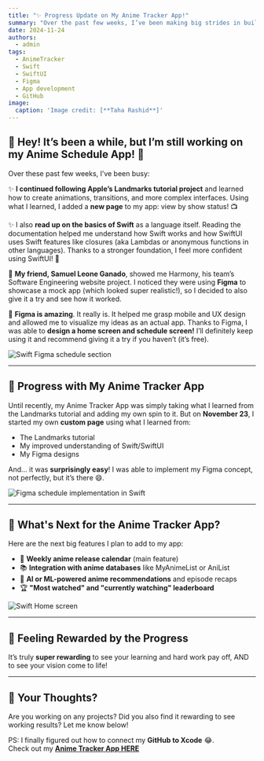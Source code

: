 ```yaml
---
title: "✨ Progress Update on My Anime Tracker App!"
summary: "Over the past few weeks, I’ve been making big strides in building my Anime Schedule App, from learning Swift to designing with Figma!"
date: 2024-11-24
authors:
  - admin
tags:
  - AnimeTracker
  - Swift
  - SwiftUI
  - Figma
  - App development
  - GitHub
image:
  caption: 'Image credit: [**Taha Rashid**]'
---
```

## 👋 Hey! It’s been a while, but I’m still working on my Anime Schedule App! 🎉  

Over these past few weeks, I’ve been busy:  

✨ **I continued following Apple’s Landmarks tutorial project** and learned how to create animations, transitions, and more complex interfaces. Using what I learned, I added a **new page** to my app: view by show status! 📺  

✨ I also **read up on the basics of Swift** as a language itself. Reading the documentation helped me understand how Swift works and how SwiftUI uses Swift features like closures (aka Lambdas or anonymous functions in other languages). Thanks to a stronger foundation, I feel more confident using SwiftUI! 💪  

🎨 **My friend, Samuel Leone Ganado**, showed me Harmony, his team’s Software Engineering website project. I noticed they were using **Figma** to showcase a mock app (which looked super realistic!), so I decided to also give it a try and see how it worked.  

🚀 **Figma is amazing**. It really is. It helped me grasp mobile and UX design and allowed me to visualize my ideas as an actual app. Thanks to Figma, I was able to **design a home screen and schedule screen!** I’ll definitely keep using it and recommend giving it a try if you haven’t (it’s free).  

![Swift Figma schedule section](images/figma-schedule.jpeg)

---

## 📅 Progress with My Anime Tracker App  

Until recently, my Anime Tracker App was simply taking what I learned from the Landmarks tutorial and adding my own spin to it. But on **November 23**, I started my own **custom page** using what I learned from:
- The Landmarks tutorial
- My improved understanding of Swift/SwiftUI
- My Figma designs

And… it was **surprisingly easy**! I was able to implement my Figma concept, not perfectly, but it’s there 😄. 

![Figma schedule implementation in Swift](images/swift-schedule-item.jpeg)

---

## 🎯 What's Next for the Anime Tracker App?

Here are the next big features I plan to add to my app:
- 📅 **Weekly anime release calendar** (main feature)
- 📚 **Integration with anime databases** like MyAnimeList or AniList
- 🤖 **AI or ML-powered anime recommendations** and episode recaps
- 🏆 **"Most watched" and "currently watching" leaderboard**

![Swift Home screen](images/swift-home.jpeg)

---

## 🎉 Feeling Rewarded by the Progress  

It’s truly **super rewarding** to see your learning and hard work pay off, AND to see your vision come to life!  

---

## 💬 Your Thoughts?  

Are you working on any projects? Did you also find it rewarding to see working results? Let me know below!  

PS: I finally figured out how to connect my **GitHub to Xcode** 😂.  
Check out my **[Anime Tracker App HERE](https://github.com/TheBossT910/AnimeTracker)**  